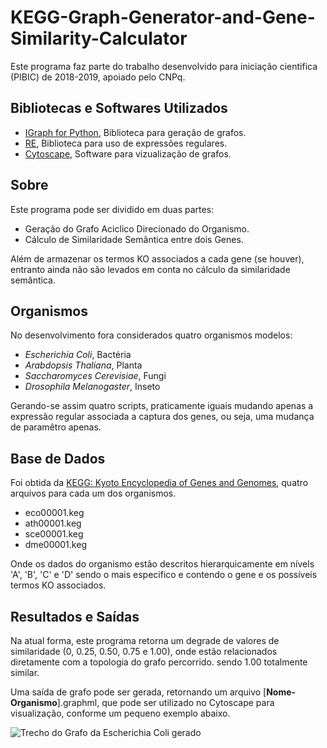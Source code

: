 # KEGG-Graph-Generator-and-Gene-Similarity-Calculator

Este programa faz parte do trabalho desenvolvido para iniciação cientifica (PIBIC) de 2018-2019, apoiado pelo CNPq.

## Bibliotecas e Softwares Utilizados

- [IGraph for Python](https://igraph.org/python/), Biblioteca para geração de grafos.
- [RE](https://docs.python.org/3/library/re.html), Biblioteca para uso de expressões regulares.
- [Cytoscape](https://cytoscape.org/), Software para vizualização de grafos.


## Sobre

Este programa pode ser dividido em duas partes:

- Geração do Grafo Aciclico Direcionado do Organismo.
- Cálculo de Similaridade Semântica entre dois Genes.

Além de armazenar os termos KO associados a cada gene (se houver), entranto ainda não são levados em conta no cálculo da similaridade semântica. 

## Organismos

No desenvolvimento fora considerados quatro organismos modelos:

- *Escherichia Coli*, Bactéria
- *Arabdopsis Thaliana*, Planta
- *Saccharomyces Cerevisiae*, Fungi
- *Drosophila Melanogaster*, Inseto

 Gerando-se assim quatro scripts, praticamente iguais mudando apenas a expressão regular associada a captura dos genes, ou seja, uma mudança de paramêtro apenas.

## Base de Dados

Foi obtida da [KEGG: Kyoto Encyclopedia of Genes and Genomes](https://www.genome.jp/kegg/), quatro arquivos para cada um dos organismos.

- eco00001.keg
- ath00001.keg
- sce00001.keg
- dme00001.keg

Onde os dados do organismo estão descritos hierarquicamente em nívels 'A', 'B', 'C' e 'D' sendo o mais especifico e contendo o gene e os possíveis termos KO associados.

## Resultados e Saídas

Na atual forma, este programa retorna um degrade de valores de similaridade (0, 0.25, 0.50, 0.75 e 1.00), onde estão relacionados diretamente com a topologia do grafo percorrido. sendo 1.00 totalmente similar.

Uma saída de grafo pode ser gerada, retornando um arquivo [**Nome-Organismo**].graphml, que pode ser utilizado no Cytoscape para visualização, conforme um pequeno exemplo abaixo.

![Trecho do Grafo da Escherichia Coli gerado](https://i.ibb.co/zSXCW0z/l0-IsbRQ.png)



